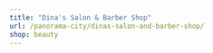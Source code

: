 ```yaml
---
title: "Dina's Salon & Barber Shop"
url: /panorama-city/dinas-salon-and-barber-shop/
shop: beauty
---
```

